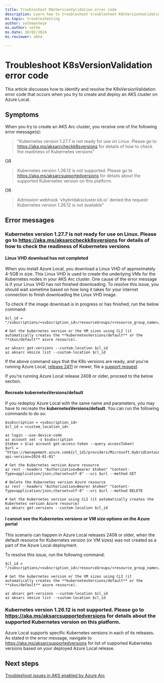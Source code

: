 ```yaml
---
title: Troubleshoot K8sVersionValidation error code
description: Learn how to troubleshoot troubleshoot K8sVersionValidation error code
ms.topic: troubleshooting
author: sethmanheim
ms.author: sethm
ms.date: 10/02/2024
ms.reviewer: abha

---
```


# Troubleshoot K8sVersionValidation error code

This article discusses how to identify and resolve the K8sVersionValidation error code that occurs when you try to create and deploy an AKS cluster on Azure Local.

## Symptoms

When you try to create an AKS Arc cluster, you receive one of the following error message(s):

> "Kubernetes version 1.27.7 is not ready for use on Linux. Please go to https://aka.ms/aksarccheckk8sversions for details of how to check the readiness of Kubernetes versions"

OR

> Kubernetes version 1.26.12 is not supported. Please go to https://aka.ms/aksarcsupportedversions for details about the supported Kubernetes version on this platform.

OR

> Admission webhook \'vhybridakscluster.kb.io\' denied the request: Kubernetes version 1.26.12 is not available"


## Error messages

### Kubernetes version 1.27.7 is not ready for use on Linux. Please go to https://aka.ms/aksarccheckk8sversions for details of how to check the readiness of Kubernetes versions

#### Linux VHD download has not completed

When you install Azure Local, you download a Linux VHD of approximately 4-5GB in size. This Linux VHD is used to create the underlying VMs for the Kubernetes nodes in your AKS Arc cluster. One cause of the error message is if your Linux VHD has not finished downloading. To resolve this issue, you should wait sometime based on how long it takes for your internet connection to finish downloading the Linux VHD image. 

To check if the image download is in progress or has finished, run the below command: 

```azurecli
$cl_id = "/subscriptions/<subscription_id>/resourceGroups/<resource_group_name>/providers/Microsoft.ExtendedLocation/customLocations/<custom_location_name>"
          
# Get the kubernetes version or the VM sizes using CLI (it automatically creates the **kubernetesVersions/default** or the **skus/default** azure resource).

az aksarc get-versions --custom-location $cl_id
az aksarc vmsize list --custom-location $cl_id
```

If the above command says that the K8s versions are ready, and you're running Azure Local, [release 2411](/azure/aks/hybrid/aks-whats-new-23h2#release-2411) or newer, file a [support request](/help-support.md).

If you're running Azure Local release 2408 or older, proceed to the below section.

#### Recreate **kubernetesVersions/default** 

If you redeploy Azure Local with the same name and parameters, you may have to recreate the **kubernetesVersions/default**. You can run the following commands to do so:

```azurecli
$subscription = <subscription_id>
$cl_id = <custom_location_id>

az login --use-device-code
az account set -s $subscription
$token = $(az account get-access-token --query accessToken)
$url = "https://management.azure.com${cl_id}/providers/Microsoft.HybridContainerService/kubernetesVersions/default?api-version=2024-01-01"

# Get the Kubernetes version Azure resource
az rest --headers "Authorization=Bearer $token" "Content-Type=application/json;charset=utf-8" --uri $url --method GET

# Delete the Kubernetes version Azure resource
az rest --headers "Authorization=Bearer $token" "Content-Type=application/json;charset=utf-8" --uri $url --method DELETE

# Get the Kubernetes version using CLI (it automatically creates the Kubernetes version Azure resource)
az aksarc get-versions --custom-location $cl_id
```

#### I cannot see the Kubernetes versions or VM size options on the Azure portal

This scenario can happen in Azure Local releases 2408 or older, when the default resource for Kubernetes version (or VM sizes) was not created as a part of the Azure Local deployment.

To resolve this issue, run the following command:

```azurecli
$cl_id = "/subscriptions/<subscription_id>/resourceGroups/<resource_group_name>/providers/Microsoft.ExtendedLocation/customLocations/<custom_location_name>"
          
# Get the kubernetes version or the VM sizes using CLI (it automatically creates the **kubernetesVersions/default** or the **skus/default** azure resource).

az aksarc get-versions --custom-location $cl_id
az aksarc vmsize list --custom-location $cl_id
```

### Kubernetes version 1.26.12 is not supported. Please go to https://aka.ms/aksarcsupportedversions for details about the supported Kubernetes version on this platform.

Azure Local supports specific Kubernetes versions in each of its releases. As stated in the error message, navigate to https://aka.ms/aksarcsupportedversions for list of supported Kubernetes versions based on your deployed Azure Local release.


## Next steps

[Troubleshoot issues in AKS enabled by Azure Arc](aks-troubleshoot.md)

